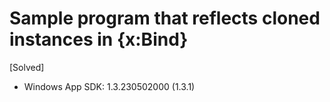 # Sample program that reflects cloned instances in {x:Bind}

[Solved]

- Windows App SDK: 1.3.230502000 (1.3.1)